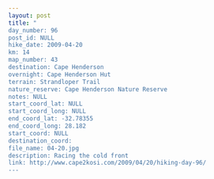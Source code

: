 ```yaml
---
layout: post
title: "
day_number: 96
post_id: NULL
hike_date: 2009-04-20
km: 14
map_number: 43
destination: Cape Henderson
overnight: Cape Henderson Hut
terrain: Strandloper Trail
nature_reserve: Cape Henderson Nature Reserve
notes: NULL
start_coord_lat: NULL
start_coord_long: NULL
end_coord_lat: -32.78355
end_coord_long: 28.182
start_coord: NULL
destination_coord: 
file_name: 04-20.jpg
description: Racing the cold front
link: http://www.cape2kosi.com/2009/04/20/hiking-day-96/
---
```

